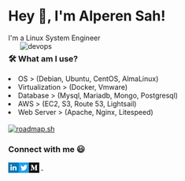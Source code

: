 <h1> Hey 👋, I'm Alperen Sah!</h1>

I'm a Linux System Engineer <img src="https://github.com/1enesplus/1enesplus/blob/main/devops.png" alt="devops"
    width=480 height=auto align="right">


### 🛠 What am I use?

<li>OS > (Debian, Ubuntu, CentOS, AlmaLinux)</li>
<li>Virtualization > (Docker, Vmware)</li>
<li>Database > (Mysql, Mariadb, Mongo, Postgresql)</li>
<li>AWS > (EC2, S3, Route 53, Lightsail)</li>
<li>Web Server > (Apache, Nginx, Litespeed)</li>
</ul>
<br>
<a href="https://roadmap.sh"><img src="https://api.roadmap.sh/v1-badge/tall/64afd8455f038d81eeaea217?variant=dark" alt="roadmap.sh"/></a>

### Connect with me :smiley:
<a href="https://www.linkedin.com/in/alperen-sah/" target="_blank">
    <img align="left" alt="Linkdin" width="21px"
        src="https://raw.githubusercontent.com/edent/SuperTinyIcons/099dc12b59179d07d534069bc8551718f786d91a/images/svg/linkedin.svg" />
</a>&nbsp;<a target="_blank" href="https://twitter.com/sh_alperen">
    <img align="left" alt="Twitter" width="21px"
        src="https://raw.githubusercontent.com/edent/SuperTinyIcons/bca38e0ff2e5e6f01cb8c4c8e0033cbab0f3d592/images/svg/twitter.svg" />
</a>&nbsp;<a target="_blank" href="https://medium.com/@alperensah">
    <img align="left" alt="Medium" width="21px"
        src="https://raw.githubusercontent.com/edent/SuperTinyIcons/bca38e0ff2e5e6f01cb8c4c8e0033cbab0f3d592/images/svg/medium.svg" /></a>
